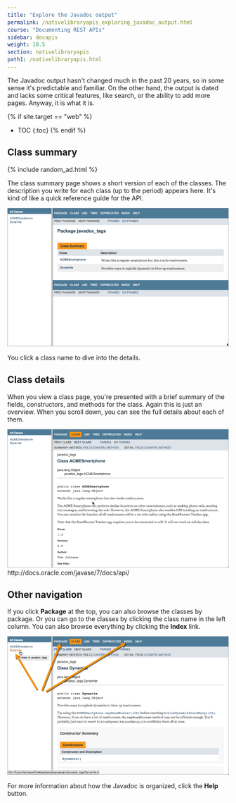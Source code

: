 ```yaml
---
title: "Explore the Javadoc output"
permalink: /nativelibraryapis_exploring_javadoc_output.html
course: "Documenting REST APIs"
sidebar: docapis
weight: 10.5
section: nativelibraryapis
path1: /nativelibraryapis.html
---
```


The Javadoc output hasn't changed much in the past 20 years, so in some sense it's predictable and familiar. On the other hand, the output is dated and lacks some critical features, like search, or the ability to add more pages. Anyway, it is what it is.

{% if site.target == "web" %}
* TOC
{:toc}
{% endif %}

## Class summary

{% include random_ad.html %}

The class summary page shows a short version of each of the classes. The description you write for each class (up to the period) appears here. It's kind of like a quick reference guide for the API.

<img src="images/classsummary.png" alt="Class summary" />

You click a class name to dive into the details.

## Class details

When you view a class page, you're presented with a brief summary of the fields, constructors, and methods for the class. Again this is just an overview. When you scroll down, you can see the full details about each of them.

<img src="images/fulldetails.png" alt="full class details" />
http://docs.oracle.com/javase/7/docs/api/

## Other navigation

If you click **Package** at the top, you can also browse the classes by package. Or you can go to the classes by clicking the class name in the left column. You can also browse everything by clicking the **Index** link.

<img src="images/allclassesjavadoc.png" alt="Left pane" />

For more information about how the Javadoc is organized, click the **Help** button.
